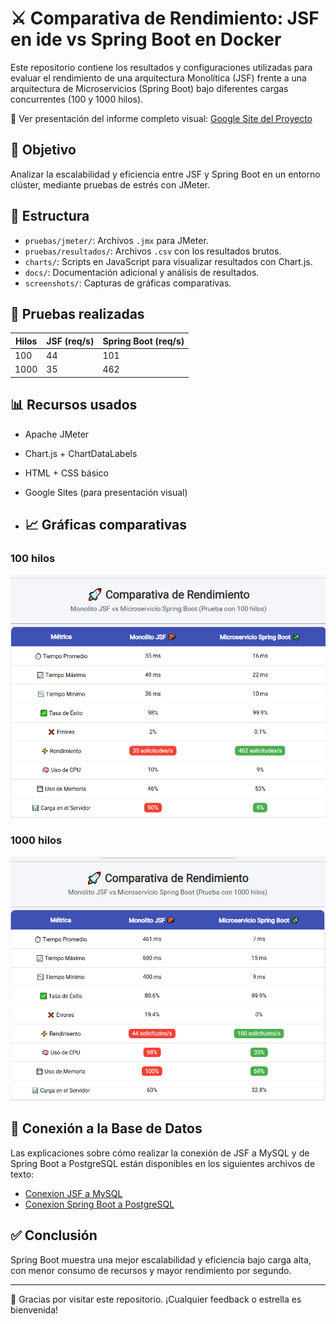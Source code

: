# ⚔️ Comparativa de Rendimiento: JSF en ide vs Spring Boot en Docker

Este repositorio contiene los resultados y configuraciones utilizadas para evaluar el rendimiento de una arquitectura Monolítica (JSF) frente a una arquitectura de Microservicios (Spring Boot) bajo diferentes cargas concurrentes (100 y 1000 hilos).

🔗 Ver presentación del informe completo visual: [Google Site del Proyecto](https://sites.google.com/view/jsfspring/inicio)

## 📌 Objetivo

Analizar la escalabilidad y eficiencia entre JSF y Spring Boot en un entorno clúster, mediante pruebas de estrés con JMeter.

## 🔧 Estructura

- `pruebas/jmeter/`: Archivos `.jmx` para JMeter.
- `pruebas/resultados/`: Archivos `.csv` con los resultados brutos.
- `charts/`: Scripts en JavaScript para visualizar resultados con Chart.js.
- `docs/`: Documentación adicional y análisis de resultados.
- `screenshots/`: Capturas de gráficas comparativas.

## 🧪 Pruebas realizadas

| Hilos | JSF (req/s) | Spring Boot (req/s) |
|-------|-------------|---------------------|
| 100   | 44          | 101                 |
| 1000  | 35          | 462                 |

## 📊 Recursos usados

- Apache JMeter
- Chart.js + ChartDataLabels
- HTML + CSS básico
- Google Sites (para presentación visual)

- ## 📈 Gráficas comparativas

### 100 hilos

![Comparativa 100 hilos](comparativa_100.png)

### 1000 hilos

![Comparativa 1000 hilos](comparativa_1000.png)

## 🔌 Conexión a la Base de Datos

Las explicaciones sobre cómo realizar la conexión de JSF a MySQL y de Spring Boot a PostgreSQL están disponibles en los siguientes archivos de texto:

- [Conexion JSF a MySQL](docs/conexion_jsf_mysql.txt)
- [Conexion Spring Boot a PostgreSQL](docs/conexion_spring_postgresql.txt)

## ✅ Conclusión

Spring Boot muestra una mejor escalabilidad y eficiencia bajo carga alta, con menor consumo de recursos y mayor rendimiento por segundo.

---


🙌 Gracias por visitar este repositorio. ¡Cualquier feedback o estrella es bienvenida!


